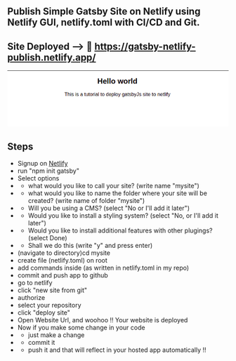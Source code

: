 ## Publish Simple Gatsby Site on Netlify using Netlify GUI, netlify.toml with CI/CD and Git.

## Site Deployed --> 🔗 https://gatsby-netlify-publish.netlify.app/

<center><img src='./src/images/homepage.png' /></center>

## Steps

- Signup on <a href='https://www.netlify.com/'>Netlify</a>
- run "npm init gatsby"
- Select options
- - what would you like to call your site? (write name "mysite")
- - what would you like to name the folder where your site will be created? (write name of folder "mysite")
- - Will you be using a CMS? (select "No or I'll add it later")
- - Would you like to install a styling system? (select "No, or I'll add it later")
- - Would you like to install additional features with other plugings? (select Done)
- - Shall we do this (write "y" and press enter)
- (navigate to directory)cd mysite
- create file (netlify.toml) on root
- add commands inside (as written in netlify.toml in my repo)
- commit and push app to github
- go to netlify
- click "new site from git"
- authorize
- select your repository
- click "deploy site"
- Open Website Url, and woohoo !! Your website is deployed
- Now if you make some change in your code
- - just make a change
- - commit it
- - push it and that will reflect in your hosted app automatically !!
